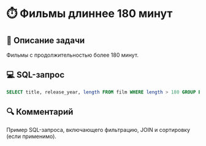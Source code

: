 # ⏱️ Фильмы длиннее 180 минут

## 📌 Описание задачи  
Фильмы с продолжительностью более 180 минут.

## 💻 SQL-запрос
```sql
SELECT title, release_year, length FROM film WHERE length > 180 GROUP BY film_id ORDER BY length;
```

## 🔍 Комментарий  
Пример SQL-запроса, включающего фильтрацию, JOIN и сортировку (если применимо).
